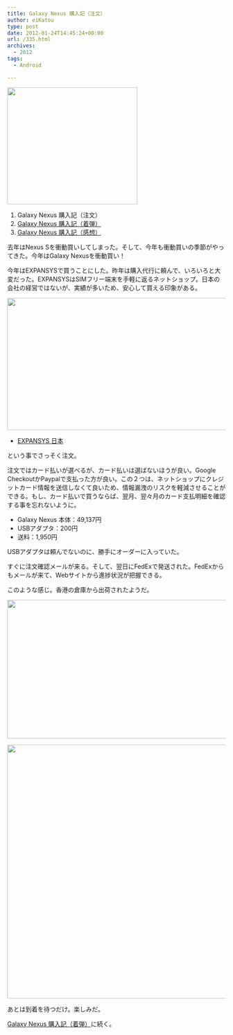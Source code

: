```yaml
---
title: Galaxy Nexus 購入記（注文）
author: eiKatou
type: post
date: 2012-01-24T14:45:24+00:00
url: /335.html
archives:
  - 2012
tags:
  - Android

---
```

[<img src="./uploads/2012/01/01_gallery-300x270.png" alt="" title="01_gallery" width="300" height="270" class="alignnone size-medium wp-image-337" srcset="./uploads/2012/01/01_gallery-300x270.png 300w, ./uploads/2012/01/01_gallery-332x300.png 332w, ./uploads/2012/01/01_gallery.png 526w" sizes="(max-width: 300px) 100vw, 300px" />][1]

  1. Galaxy Nexus 購入記（注文）
  2. [Galaxy Nexus 購入記（着弾）][2]
  3. [Galaxy Nexus 購入記（感想）][3]

去年はNexus Sを衝動買いしてしまった。そして、今年も衝動買いの季節がやってきた。今年はGalaxy Nexusを衝動買い！

今年はEXPANSYSで買うことにした。昨年は購入代行に頼んで、いろいろと大変だった。EXPANSYSはSIMフリー端末を手軽に返るネットショップ。日本の会社の経営ではないが、実績が多いため、安心して買える印象がある。

[<img src="./uploads/2012/01/20120124b.png" alt="" title="20120124b" width="714" height="305" class="alignnone size-full wp-image-338" srcset="./uploads/2012/01/20120124b.png 714w, ./uploads/2012/01/20120124b-300x128.png 300w, ./uploads/2012/01/20120124b-500x213.png 500w" sizes="(max-width: 714px) 100vw, 714px" />][4]

  * [EXPANSYS 日本][5]

という事でさっそく注文。

<!--more-->

注文ではカード払いが選べるが、カード払いは選ばないほうが良い。Google CheckoutかPaypalで支払った方が良い。この２つは、ネットショップにクレジットカード情報を送信しなくて良いため、情報漏洩のリスクを軽減させることができる。もし、カード払いで買うならば、翌月、翌々月のカード支払明細を確認する事を忘れないように。

  * Galaxy Nexus 本体：49,137円
  * USBアダプタ：200円
  * 送料：1,950円

USBアダプタは頼んでないのに、勝手にオーダーに入っていた。

すぐに注文確認メールが来る。そして、翌日にFedExで発送された。FedExからもメールが来て、Webサイトから進捗状況が把握できる。
  
このような感じ。香港の倉庫から出荷されたようだ。

[<img src="./uploads/2012/01/20120124c.png" alt="" title="20120124c" width="720" height="320" class="alignnone size-full wp-image-340" srcset="./uploads/2012/01/20120124c.png 720w, ./uploads/2012/01/20120124c-300x133.png 300w, ./uploads/2012/01/20120124c-500x222.png 500w" sizes="(max-width: 720px) 100vw, 720px" />][6]
  
[<img src="./uploads/2012/01/20120124d.png" alt="" title="20120124d" width="722" height="586" class="alignnone size-full wp-image-339" srcset="./uploads/2012/01/20120124d.png 722w, ./uploads/2012/01/20120124d-300x243.png 300w, ./uploads/2012/01/20120124d-369x300.png 369w" sizes="(max-width: 722px) 100vw, 722px" />][7]

あとは到着を待つだけ。楽しみだ。
  
[Galaxy Nexus 購入記（着弾）][2]に続く。

 [1]: ./uploads/2012/01/01_gallery.png
 [2]: http://eikatou.net/blog/2012/01/galaxy-nexus-arrival/
 [3]: http://eikatou.net/blog/2012/02/galaxy-nexus-impression/
 [4]: ./uploads/2012/01/20120124b.png
 [5]: http://www.expansys.jp/
 [6]: ./uploads/2012/01/20120124c.png
 [7]: ./uploads/2012/01/20120124d.png
